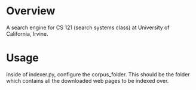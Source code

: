 # Overview

A search engine for CS 121 (search systems class) at University of California, Irvine.

# Usage
Inside of indexer.py, configure the corpus_folder. This should be the folder which contains all the downloaded web pages to be indexed over.
